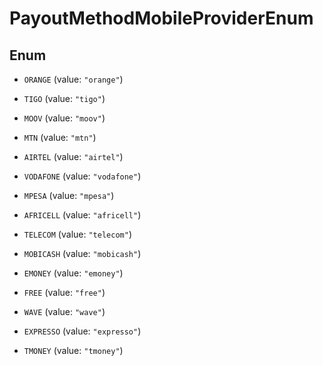 

# PayoutMethodMobileProviderEnum

## Enum


* `ORANGE` (value: `"orange"`)

* `TIGO` (value: `"tigo"`)

* `MOOV` (value: `"moov"`)

* `MTN` (value: `"mtn"`)

* `AIRTEL` (value: `"airtel"`)

* `VODAFONE` (value: `"vodafone"`)

* `MPESA` (value: `"mpesa"`)

* `AFRICELL` (value: `"africell"`)

* `TELECOM` (value: `"telecom"`)

* `MOBICASH` (value: `"mobicash"`)

* `EMONEY` (value: `"emoney"`)

* `FREE` (value: `"free"`)

* `WAVE` (value: `"wave"`)

* `EXPRESSO` (value: `"expresso"`)

* `TMONEY` (value: `"tmoney"`)



